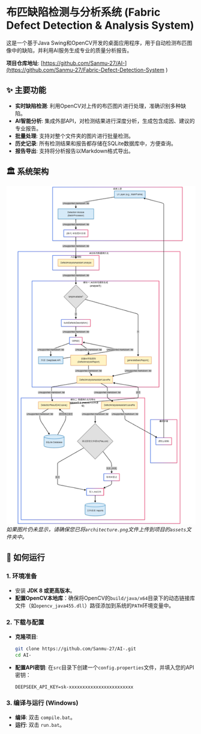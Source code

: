# 布匹缺陷检测与分析系统 (Fabric Defect Detection & Analysis System)

这是一个基于Java Swing和OpenCV开发的桌面应用程序，用于自动检测布匹图像中的缺陷，并利用AI服务生成专业的质量分析报告。

**项目仓库地址**: [https://github.com/Sanmu-27/AI-](https://github.com/Sanmu-27/Fabric-Defect-Detection-System
)

## ✨ 主要功能

- **实时缺陷检测**: 利用OpenCV对上传的布匹图片进行处理，准确识别多种缺陷。
- **AI智能分析**: 集成外部API，对检测结果进行深度分析，生成包含成因、建议的专业报告。
- **批量处理**: 支持对整个文件夹的图片进行批量检测。
- **历史记录**: 所有检测结果和报告都存储在SQLite数据库中，方便查询。
- **报告导出**: 支持将分析报告以Markdown格式导出。

## 🏛️ 系统架构

![系统架构图](./assets/1.png)
*如果图片仍未显示，请确保您已将`architecture.png`文件上传到项目的`assets`文件夹中。*

## 🚀 如何运行

### 1. 环境准备
- 安装 **JDK 8 或更高版本**。
- **配置OpenCV本地库**：确保将OpenCV的`build/java/x64`目录下的动态链接库文件（如`opencv_java455.dll`）路径添加到系统的`PATH`环境变量中。

### 2. 下载与配置
- **克隆项目**:
  ```bash
  git clone https://github.com/Sanmu-27/AI-.git
  cd AI-
  ```
- **配置API密钥**:
  在`src`目录下创建一个`config.properties`文件，并填入您的API密钥：
  ```properties
  DEEPSEEK_API_KEY=sk-xxxxxxxxxxxxxxxxxxxxxxxx
  ```

### 3. 编译与运行 (Windows)
- **编译**: 双击 `compile.bat`。
- **运行**: 双击 `run.bat`。
